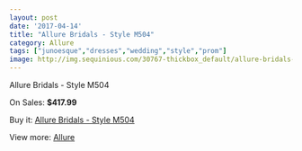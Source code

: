 ```yaml
---
layout: post
date: '2017-04-14'
title: "Allure Bridals - Style M504"
category: Allure
tags: ["junoesque","dresses","wedding","style","prom"]
image: http://img.sequinious.com/30767-thickbox_default/allure-bridals-style-m504.jpg
---
```

Allure Bridals - Style M504

On Sales: **$417.99**
<a href="https://www.sequinious.com/allure/112-allure-bridals-style-m504.html"><amp-img layout="responsive" width="600" height="600" src="//img.sequinious.com/30767-thickbox_default/allure-bridals-style-m504.jpg" alt="Allure Bridals - Style M504 0" /></a>
<a href="https://www.sequinious.com/allure/112-allure-bridals-style-m504.html"><amp-img layout="responsive" width="600" height="600" src="//img.sequinious.com/30768-thickbox_default/allure-bridals-style-m504.jpg" alt="Allure Bridals - Style M504 1" /></a>

Buy it: [Allure Bridals - Style M504](https://www.sequinious.com/allure/112-allure-bridals-style-m504.html "Allure Bridals - Style M504")

View more: [Allure](https://www.sequinious.com/12-allure "Allure")